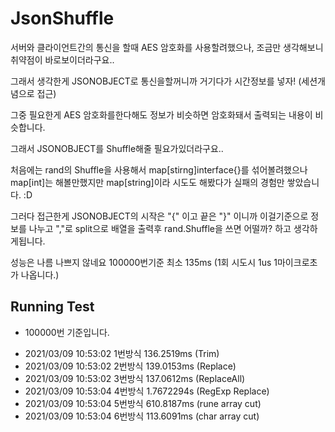 # JsonShuffle
서버와 클라이언트간의 통신을 할때 AES 암호화를 사용할려했으나, 조금만 생각해보니 취약점이 바로보이더라구요..

그래서 생각한게 JSONOBJECT로 통신을할꺼니까 거기다가 시간정보를 넣자! (세션개념으로 접근)

그중 필요한게 AES 암호화를한다해도 정보가 비슷하면 암호화돼서 출력되는 내용이 비슷합니다.

그래서 JSONOBJECT를 Shuffle해줄 필요가있더라구요..

처음에는 rand의 Shuffle을 사용해서 map[stirng]interface{}를 섞어볼려했으나  map[int]는 해볼만했지만 map[string]이라 시도도 해봤다가 실패의 경험만 쌓았습니다. :D

그러다 접근한게 JSONOBJECT의 시작은 "{" 이고 끝은 "}" 이니까 이걸기준으로 정보를 나누고 ","로 split으로 배열을 출력후 rand.Shuffle을 쓰면 어떨까? 하고 생각하게됩니다.

성능은 나름 나쁘지 않네요 100000번기준 최소 135ms (1회 시도시 1us 1마이크로초가 나옵니다.)

## Running Test
- 100000번 기준입니다.
* 2021/03/09 10:53:02 1번방식  136.2519ms (Trim)
* 2021/03/09 10:53:02 2번방식  139.0153ms (Replace)
* 2021/03/09 10:53:02 3번방식  137.0612ms (ReplaceAll)
* 2021/03/09 10:53:04 4번방식  1.7672294s (RegExp Replace)
* 2021/03/09 10:53:04 5번방식  610.8187ms (rune array cut)
* 2021/03/09 10:53:04 6번방식  113.6091ms (char array cut)
